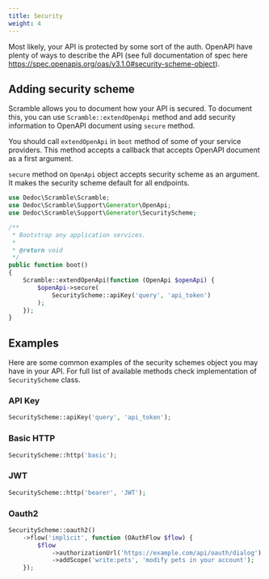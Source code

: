 ```yaml
---
title: Security
weight: 4
---
```


Most likely, your API is protected by some sort of the auth. OpenAPI have plenty of ways to describe the API (see full documentation of spec here https://spec.openapis.org/oas/v3.1.0#security-scheme-object).

## Adding security scheme
Scramble allows you to document how your API is secured. To document this, you can use `Scramble::extendOpenApi` method and add security information to OpenAPI document using `secure` method.

You should call `extendOpenApi` in `boot` method of some of your service providers. This method accepts a callback that accepts OpenAPI document as a first argument.

`secure` method on `OpenApi` object accepts security scheme as an argument. It makes the security scheme default for all endpoints.

```php
use Dedoc\Scramble\Scramble;
use Dedoc\Scramble\Support\Generator\OpenApi;
use Dedoc\Scramble\Support\Generator\SecurityScheme;

/**
 * Bootstrap any application services.
 *
 * @return void
 */
public function boot()
{
    Scramble::extendOpenApi(function (OpenApi $openApi) {
        $openApi->secure(
            SecurityScheme::apiKey('query', 'api_token')
        );
    });
}
```

## Examples
Here are some common examples of the security schemes object you may have in your API. For full list of available methods check implementation of `SecurityScheme` class.

### API Key
```php
SecurityScheme::apiKey('query', 'api_token');
```

### Basic HTTP
```php
SecurityScheme::http('basic');
```

### JWT
```php
SecurityScheme::http('bearer', 'JWT');
```

### Oauth2
```php
SecurityScheme::oauth2()
    ->flow('implicit', function (OAuthFlow $flow) {
        $flow
            ->authorizationUrl('https://example.com/api/oauth/dialog')
            ->addScope('write:pets', 'modify pets in your account');
    });
```
